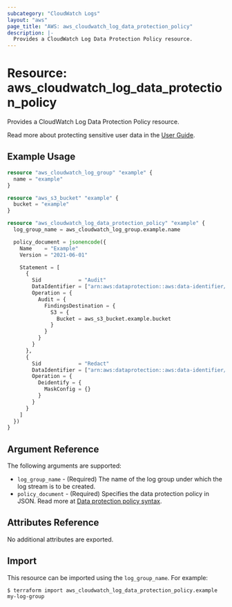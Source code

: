 ```yaml
---
subcategory: "CloudWatch Logs"
layout: "aws"
page_title: "AWS: aws_cloudwatch_log_data_protection_policy"
description: |-
  Provides a CloudWatch Log Data Protection Policy resource.
---
```


# Resource: aws_cloudwatch_log_data_protection_policy

Provides a CloudWatch Log Data Protection Policy resource.

Read more about protecting sensitive user data in the [User Guide](https://docs.aws.amazon.com/AmazonCloudWatch/latest/logs/mask-sensitive-log-data.html).

## Example Usage

```terraform
resource "aws_cloudwatch_log_group" "example" {
  name = "example"
}

resource "aws_s3_bucket" "example" {
  bucket = "example"
}

resource "aws_cloudwatch_log_data_protection_policy" "example" {
  log_group_name = aws_cloudwatch_log_group.example.name

  policy_document = jsonencode({
    Name    = "Example"
    Version = "2021-06-01"

    Statement = [
      {
        Sid            = "Audit"
        DataIdentifier = ["arn:aws:dataprotection::aws:data-identifier/EmailAddress"]
        Operation = {
          Audit = {
            FindingsDestination = {
              S3 = {
                Bucket = aws_s3_bucket.example.bucket
              }
            }
          }
        }
      },
      {
        Sid            = "Redact"
        DataIdentifier = ["arn:aws:dataprotection::aws:data-identifier/EmailAddress"]
        Operation = {
          Deidentify = {
            MaskConfig = {}
          }
        }
      }
    ]
  })
}
```

## Argument Reference

The following arguments are supported:

* `log_group_name` - (Required) The name of the log group under which the log stream is to be created.
* `policy_document` - (Required) Specifies the data protection policy in JSON. Read more at [Data protection policy syntax](https://docs.aws.amazon.com/AmazonCloudWatch/latest/logs/mask-sensitive-log-data-start.html#mask-sensitive-log-data-policysyntax).

## Attributes Reference

No additional attributes are exported.

## Import

This resource can be imported using the `log_group_name`. For example:

```
$ terraform import aws_cloudwatch_log_data_protection_policy.example my-log-group
```
